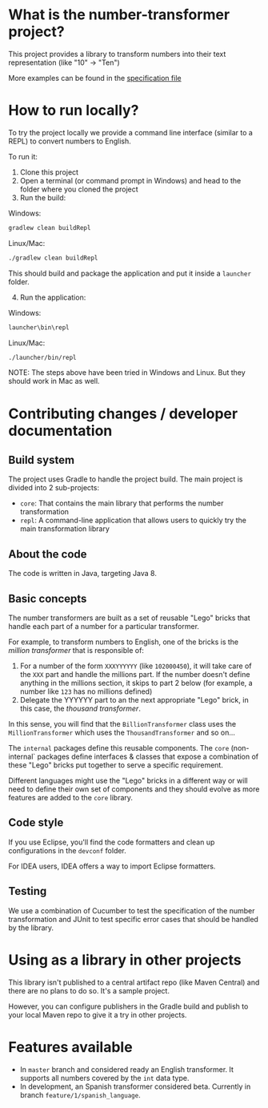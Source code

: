 # What is the number-transformer project?

This project provides a library to transform numbers into their text representation (like "10" -> "Ten")

More examples can be found in the [specification file](https://github.com/camiloprogrammer/number-transformer/blob/master/core/src/test/java/number/transformer/core/specs/english/EnglishNumberTransformationTest.feature)

# How to run locally?

To try the project locally we provide a command line interface (similar to a REPL) to convert numbers to English.

To run it:

1. Clone this project 
2. Open a terminal (or command prompt in Windows) and head to the folder where you cloned the project
3. Run the build:

  Windows:

```bash
gradlew clean buildRepl
```

  Linux/Mac:

```bash
./gradlew clean buildRepl
```

  This should build and package the application and put it inside a `launcher` folder. 

4. Run the application:

  Windows:

```bash
launcher\bin\repl
```

  Linux/Mac:

```bash
./launcher/bin/repl
```

  NOTE: The steps above have been tried in Windows and Linux. But they should work in Mac as well.

# Contributing changes / developer documentation

## Build system

The project uses Gradle to handle the project build. The main project is divided into 2 sub-projects:

* `core`: That contains the main library that performs the number transformation
* `repl`: A command-line application that allows users to quickly try the main transformation library

## About the code

The code is written in Java, targeting Java 8.

## Basic concepts

The number transformers are built as a set of reusable "Lego" bricks that handle each part of a number for a particular transformer.

For example, to transform numbers to English, one of the bricks is the *million transformer* that is responsible of:

1. For a number of the form `XXXYYYYYY` (like `102000450`), it will take care of the `XXX` part and handle the millions part. If the number doesn't define anything in the millions section, it skips to part 2 below (for example, a number like `123` has no millions defined)
2. Delegate the YYYYYY part to an the next appropriate "Lego" brick, in this case, the *thousand transformer*.

In this sense, you will find that the `BillionTransformer` class uses the `MillionTransformer` which uses the `ThousandTransformer` and so on...

The `internal` packages define this reusable components.
The `core` (non-internal` packages define interfaces & classes that expose a combination of these "Lego" bricks put together to serve a specific requirement.

Different languages might use the "Lego" bricks in a different way or will need to define their own set of components and they should evolve as more features are added to the `core` library.

## Code style

If you use Eclipse, you'll find the code formatters and clean up configurations in the `devconf` folder.

For IDEA users, IDEA offers a way to import Eclipse formatters.

## Testing

We use a combination of Cucumber to test the specification of the number transformation and JUnit to test specific error cases that should be handled by the library.

# Using as a library in other projects

This library isn't published to a central artifact repo (like Maven Central) and there are no plans to do so. It's a sample project.

However, you can configure publishers in the Gradle build and publish to your local Maven repo to give it a try in other projects.

# Features available

* In `master` branch and considered ready an English transformer. It supports all numbers covered by the `int` data type.
* In development, an Spanish transformer considered beta. Currently in branch `feature/1/spanish_language`.

